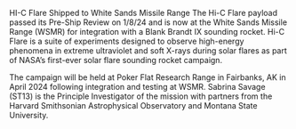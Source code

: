 HI-C Flare Shipped to White Sands Missile Range 
 The Hi-C Flare payload passed its Pre-Ship Review on 1/8/24 and is now at the White Sands Missile Range (WSMR) for integration with a Blank Brandt IX sounding rocket. Hi-C Flare is a suite of experiments designed to observe high-energy phenomena in extreme ultraviolet and soft X-rays during solar flares as part of NASA’s first-ever solar flare sounding rocket campaign.

The campaign will be held at Poker Flat Research Range in Fairbanks, AK in April 2024 following integration and testing at WSMR. Sabrina Savage (ST13) is the Principle Investigator of the mission with partners from the Harvard Smithsonian Astrophysical Observatory and Montana State University.